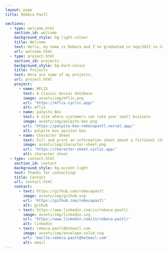 ```yaml
---
layout: page
title: Rebeca Pastl

sections:
  - type: welcome.html
    section_id: welcome
    background_style: bg-light-colour
    title: Welcome
    text: Hello, my name is Rebeca and I've graduated in Sep/2022 in Computer Studies at Langara College. Take a look at my <a href="https://github.com/rebecapastl"> github</a> and see some of my repos.
    url: welcome.html
  - type: project.html
    section_id: projects
    background_style: bg-dark-colour
    title: Projects
    text: Here are some of my projects.
    url: project.html
    project:
      - name: MFLIX
        text: A classic movies database
        image: assets/img/mflix.png
        url: 'https://mflix.cyclic.app/'
        alt: mflix
      - name: palpite Box
        text: A site where customers can rate your small business
        image: assets/img/palpite-box.png
        url: 'https://palpite-box-rebecapastl.vercel.app/'
        alt: palpite box opinion box
      - name: Character Sheet
        text: Fill and print an information sheet about a fictional character.
        image: assets/img/character-sheet.png
        url: 'https://character-sheet.cyclic.app/'
        alt: character sheet
  - type: contact.html
    section_id: contact
    background_style: bg-accent-light
    text: Thanks for contacting!
    title: Contact
    url: contact.html
    contact:
      - text: https://github.com/rebecapastl
        image: assets/img/github.svg
        url: 'https://github.com/rebecapastl'
        alt: github
      - text: https://www.linkedin.com/in/rebeca-pastl/
        image: assets/img/linkedin.svg
        url: 'https://www.linkedin.com/in/rebeca-pastl/'
        alt: linkedin
      - text: rebeca.pastl@hotmail.com
        image: assets/img/envelope-solid.svg
        url: 'mailto:rebeca.pastl@hotmail.com'
        alt: email
---
```


